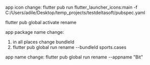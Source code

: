 

app icon change:
flutter pub run flutter_launcher_icons:main -f C:/Users/adile/Desktop/temp_projects/testdeltasoft/pubspec.yaml

flutter pub global activate rename

app package name change:
1. in all places change bundleId
2. flutter pub global run rename --bundleId sports.cases

app name change:
flutter pub global run rename --appname "Bit"
